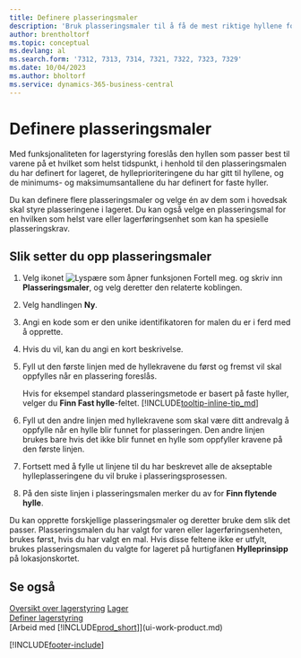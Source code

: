 ```yaml
---
title: Definere plasseringsmaler
description: 'Bruk plasseringsmaler til å få de mest riktige hyllene for varene foreslått for deg, når som helst.'
author: brentholtorf
ms.topic: conceptual
ms.devlang: al
ms.search.form: '7312, 7313, 7314, 7321, 7322, 7323, 7329'
ms.date: 10/04/2023
ms.author: bholtorf
ms.service: dynamics-365-business-central
---
```

# Definere plasseringsmaler

Med funksjonaliteten for lagerstyring foreslås den hyllen som passer best til varene på et hvilket som helst tidspunkt, i henhold til den plasseringsmalen du har definert for lageret, de hylleprioriteringene du har gitt til hyllene, og de minimums- og maksimumsantallene du har definert for faste hyller.  

Du kan definere flere plasseringsmaler og velge én av dem som i hovedsak skal styre plasseringene i lageret. Du kan også velge en plasseringsmal for en hvilken som helst vare eller lagerføringsenhet som kan ha spesielle plasseringskrav.  

## Slik setter du opp plasseringsmaler

1. Velg ikonet ![Lyspære som åpner funksjonen Fortell meg.](media/ui-search/search_small.png "Fortell hva du vil gjøre") og skriv inn **Plasseringsmaler**, og velg deretter den relaterte koblingen.  
2. Velg handlingen **Ny**.  
3. Angi en kode som er den unike identifikatoren for malen du er i ferd med å opprette.  
4. Hvis du vil, kan du angi en kort beskrivelse.  
5. Fyll ut den første linjen med de hyllekravene du først og fremst vil skal oppfylles når en plassering foreslås.

    Hvis for eksempel standard plasseringsmetode er basert på faste hyller, velger du **Finn Fast hylle**-feltet. [!INCLUDE[tooltip-inline-tip_md](includes/tooltip-inline-tip_md.md)]  
6. Fyll ut den andre linjen med hyllekravene som skal være ditt andrevalg å oppfylle når en hylle blir funnet for plasseringen. Den andre linjen brukes bare hvis det ikke blir funnet en hylle som oppfyller kravene på den første linjen.  
7. Fortsett med å fylle ut linjene til du har beskrevet alle de akseptable hylleplasseringene du vil bruke i plasseringsprosessen.  
8. På den siste linjen i plasseringsmalen merker du av for **Finn flytende hylle**.  

Du kan opprette forskjellige plasseringsmaler og deretter bruke dem slik det passer. Plasseringsmalen du har valgt for varen eller lagerføringsenheten, brukes først, hvis du har valgt en mal. Hvis disse feltene ikke er utfylt, brukes plasseringsmalen du valgte for lageret på hurtigfanen **Hylleprinsipp** på lokasjonskortet.  

## Se også

[Oversikt over lagerstyring](design-details-warehouse-management.md)
[Lager](inventory-manage-inventory.md)                                
[Definer lagerstyring](warehouse-setup-warehouse.md)  
[Arbeid med [!INCLUDE[prod_short](includes/prod_short.md)]](ui-work-product.md)  


[!INCLUDE[footer-include](includes/footer-banner.md)]
